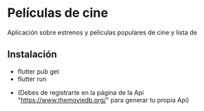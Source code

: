 # Películas de cine

Aplicación sobre estrenos y películas populares de cine y lista de 

## Instalación

- flutter pub get
- flutter run

* (Debes de registrarte en la página de la Api "https://www.themoviedb.org/" para generar tu propia Api)
